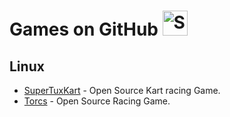 # Games on GitHub <img src="http://i.imgur.com/Cj4rMrS.gif" height="40" alt="Swimming Octocat" title="Games on GitHub">

## Linux

* [SuperTuxKart](https://github.com/rexjohannes/games/wiki/SuperTuxKart) - Open Source Kart racing Game.
* [Torcs](https://github.com/rexjohannes/games/wiki/Torcs) - Open Source Racing Game.
